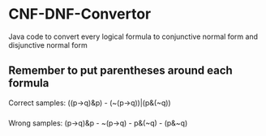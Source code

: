 # CNF-DNF-Convertor
Java code to convert every logical formula to conjunctive normal form and disjunctive normal form

## **Remember to put parentheses around each formula**
Correct samples: ((p->q)&p) - (~(p->q))|(p&(~q))
#####
Wrong samples: (p->q)&p - ~(p->q) - p&(~q) - (p&~q)
